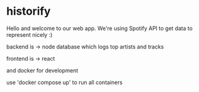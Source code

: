 # historify

Hello and welcome to our web app. We're using Spotify API to get data to represent nicely :)

backend is -> node
    database which logs top artists and tracks


frontend is -> react

and docker for development

use 'docker compose up' to run all containers
